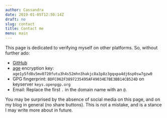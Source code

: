 ```yaml
---
author: Cassandra
date: 2019-01-05T12:50:14Z
draft: no
slug: contact
title: Contact me
menu: main
---
```


This page is dedicated to verifying myself on other platforms. So, without further ado:

- [GitHub](https://github.com/Pandentia)
- [age](https://github.com/FiloSottile/age) encryption key: `age1y5fd8v5mv0720futu3h4s52mhn3hakjc8a3p8z3gqxpa4dj6sp0sw7gzw0`
- GPG fingerprint: `BDFC062F3897235495AF49034E7BE3BB14CB524D` on keyserver `keys.openpgp.org`
- Email: Replace the first `.` in the domain name with an `@`.

You may be surprised by the absence of social media on this page, and on my blog in general (no share buttons). This is not a mistake, and is a stance I may write more about in future.
